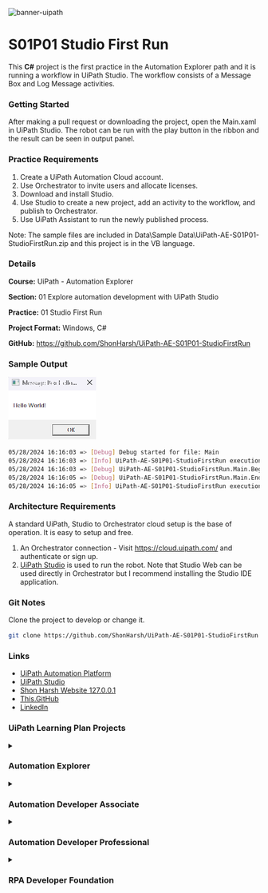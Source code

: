 ![banner-uipath](https://shonharsh.github.io/curriculum-vitae/images/banner-uipath.png)

# S01P01 Studio First Run

This **C#** project is the first practice in the Automation Explorer path and it is running a workflow in UiPath Studio.  The workflow consists of a Message Box and Log Message activities.

### Getting Started

After making a pull request or downloading the project, open the Main.xaml in UiPath Studio.  The robot can be run with the play button in the ribbon and the result can be seen in output panel.

### Practice Requirements
1. Create a UiPath Automation Cloud account.
2. Use Orchestrator to invite users and allocate licenses.
3. Download and install Studio.
4. Use Studio to create a new project, add an activity to the workflow, and publish to Orchestrator.
5. Use UiPath Assistant to run the newly published process.

Note: The sample files are included in Data\Sample Data\UiPath-AE-S01P01-StudioFirstRun.zip and this project is in the VB language.

### Details

**Course:** UiPath - Automation Explorer

**Section:** 01 Explore automation development with UiPath Studio

**Practice:** 01 Studio First Run

**Project Format:** Windows, C#

**GitHub:** https://github.com/ShonHarsh/UiPath-AE-S01P01-StudioFirstRun

### Sample Output

![Message Box](Data/Images/UiPath-AE-S01P01-StudioFirstRun-MessageBox.png)

```sh
05/28/2024 16:16:03 => [Debug] Debug started for file: Main
05/28/2024 16:16:03 => [Info] UiPath-AE-S01P01-StudioFirstRun execution started
05/28/2024 16:16:03 => [Debug] UiPath-AE-S01P01-StudioFirstRun.Main.Begin;
05/28/2024 16:16:05 => [Debug] UiPath-AE-S01P01-StudioFirstRun.Main.End;
05/28/2024 16:16:05 => [Info] UiPath-AE-S01P01-StudioFirstRun execution ended in: 00:00:01
```

### Architecture Requirements

A standard UiPath, Studio to Orchestrator cloud setup is the base of operation.  It is easy to setup and free.
1. An Orchestrator connection - Visit https://cloud.uipath.com/ and authenticate or sign up.
2. [UiPath Studio](https://www.uipath.com/product/studio) is used to run the robot.  Note that Studio Web can be used directly in Orchestrator but I recommend installing the Studio IDE application.

### Git Notes

Clone the project to develop or change it.

```sh
git clone https://github.com/ShonHarsh/UiPath-AE-S01P01-StudioFirstRun
```

### Links
- [UiPath Automation Platform](https://www.uipath.com/)
- [UiPath Studio](https://www.uipath.com/product/studio)
- [Shon Harsh Website 127.0.0.1](https://shonharsh.github.io/curriculum-vitae/index.html)
- [This.GitHub](https://github.com/shonharsh)
- [LinkedIn](https://www.linkedin.com/in/shonharsh/)

### UiPath Learning Plan Projects

<details>
  <summary><h3>Automation Explorer</h3></summary>

##### S01 Explore automation development with UiPath Studio
- S01P01-StudioFirstRun [[C#](https://github.com/ShonHarsh/UiPath-AE-S01P01-StudioFirstRun)] [[VB](https://github.com/ShonHarsh/UiPath-AE-S01P01-StudioFirstRun-VB)]

##### S02 Build your first process with Studio
- S02P01-BuildFirstProcess

##### S03 Variables, Constants and Arguments in Studio
- S03P01-ManagingVariables
- S03P02-InvokeWorkflow
- S03P03-ArrayVariables

##### S04 Control Flow in Studio
- S04P01-ForEachAndIf
- S04P02-WhileAndIf
- S04P03-SwitchAndForEach

##### S05 Excel Automation with the Modern Experience in Studio
- S05P01-WorkbookAndDataTables
- S05P02-ExcelActivities

##### S06 User Interface (UI) Automation with Modern Design in Studio
- S06P01-BuildAndRun
- S06P02-TableExtraction
</details>

<details>
  <summary><h3>Automation Developer Associate</h3></summary>

  //Still to be developed

##### S01 Data Manipulation with Strings in Studio

##### S02 Data Manipulation with Lists and Dictionaries in Studio

##### S03 UI Automation Synchronization with Studio

##### S04 UI Automation Descriptors in Studio

##### S05 Selectors in Studio Deep Dive

##### S06 Debugging in Studio

##### S07 Error and Exception Handling in Studio

##### S08 Working with Local Files and Folders in Studio

##### S09 Email Automation With Studio

##### S10 PDF Automation with Studio

##### S11 Data Manipulation with Data Tables in Studio

##### S12 Introduction to Logging in Studio

##### S13 Orchestrator Overview for Automation Developers

##### S14 Working with Orchestrator Resources

##### S15 Object Repository in Studio

##### S16 UiPath Integration Service Overview

##### S17 Version Control Systems Integration in Studio

##### S18 Workflow Analyzer in Studio

##### S19 RPA Testing with Studio

##### S20 Project Organization in Studio

##### S21 Automation Implementation Methodology Fundamentals
</details>

<details>
  <summary><h3>Automation Developer Professional</h3></summary>

//Still to be developed

##### S01 State Machines in Studio

##### S02 Introduction to Robotic Enterprise Framework

##### S03 Building a REFramework Project with Orchestrator Queues

##### S04 Building a REFramework Project with Tabular Data

##### S05 Practice with REFramework

##### S06 Orchestrator Triggers and Monitoring

##### S07 Advanced Data Manipulation with Studio

##### S08 Advanced UI Automation with Studio

##### S09 AI Computer Vision with Studio

##### S10 Remote Debugging with Studio

##### S11 Invoke Method and Invoke Code in Studio
</details>

<details>
  <summary><h3>RPA Developer Foundation</h3></summary>

##### S01 Get Started With RPA Development

##### S02 Variables, Data Types And Control Flow In Studio

- S02P01 RPADev-S02P01-ForEachIfStatement [[C#](https://github.com/ShonHarsh/RPADev-S02P01-ForEachIfStatement)] [[VB](https://github.com/ShonHarsh/RPADev-S02P01-ForEachIfStatement-VB)] [[Windows Legacy](https://github.com/ShonHarsh/RPADev-S02P01-ForEachIfStatement-WindowsLegacy)]
- S02P02 RPADev-S02P02-GenericValue [[C#](https://github.com/ShonHarsh/RPADev-S02P02-GenericValue)] [[VB](https://github.com/ShonHarsh/RPADev-S02P02-GenericValue-VB)] [[Windows Legacy](https://github.com/ShonHarsh/RPADev-S02P02-GenericValue-WindowsLegacy)]
- S02P03 RPADev-S02P03-Switch [[C#](https://github.com/ShonHarsh/RPADev-S02P03-Switch)] [[VB](https://github.com/ShonHarsh/RPADev-S02P03-Switch-VB)] [[Windows Legacy](https://github.com/ShonHarsh/RPADev-S02P03-Switch-WindowsLegacy)]

##### S03 Data Manipulation In Studio

- S03P01 RPADev-S03P01-Lists [[C#](https://github.com/ShonHarsh/RPADev-S03P01-Lists)] [[VB](https://github.com/ShonHarsh/RPADev-S03P01-Lists-VB)] [[Windows Legacy](https://github.com/ShonHarsh/RPADev-S03P01-Lists-WindowsLegacy)]
- S03P02 RPADev-S03P03-Dictionaries-Integers [[C#](https://github.com/ShonHarsh/RPADev-S03P03-Dictionaries-Integers)] [[VB](https://github.com/ShonHarsh/RPADev-S03P03-Dictionaries-Integers-VB)] [[Windows Legacy](https://github.com/ShonHarsh/RPADev-S03P03-Dictionaries-Integers-WindowsLegacy)]
- S03P03 RPADev-S03P04-Dictionaries-Doubles [[C#](https://github.com/ShonHarsh/RPADev-S03P04-Dictionaries-Doubles)] [[VB](https://github.com/ShonHarsh/RPADev-S03P04-Dictionaries-Doubles-VB)] [[Windows Legacy](https://github.com/ShonHarsh/RPADev-S03P04-Dictionaries-Doubles-WindowsLegacy)]
- S03P04 RPADev-S03P05-InputValidation [[C#](https://github.com/ShonHarsh/RPADev-S03P05-InputValidation)] [[VB](https://github.com/ShonHarsh/RPADev-S03P05-InputValidation-VB)] [[Windows Legacy](https://github.com/ShonHarsh/RPADev-S03P05-InputValidation-WindowsLegacy)]
- S03P05 RPADev-S03P06-ReplacingPlaceholders [[C#](https://github.com/ShonHarsh/RPADev-S03P06-ReplacingPlaceholders)] [[VB](https://github.com/ShonHarsh/RPADev-S03P06-ReplacingPlaceholders-VB)] [[Windows Legacy](https://github.com/ShonHarsh/RPADev-S03P06-ReplacingPlaceholders-WindowsLegacy)]
- S03P06 RPADev-S03P07-ExtractEmailAddress [[C#](https://github.com/ShonHarsh/RPADev-S03P07-ExtractEmailAddress)] [[VB](https://github.com/ShonHarsh/RPADev-S03P07-ExtractEmailAddress-VB)] [[Windows Legacy](https://github.com/ShonHarsh/RPADev-S03P07-ExtractEmailAddress-WindowsLegacy)]
- S03P07 RPADev-S03P08-ExtractEmailAddressRegEx [[C#](https://github.com/ShonHarsh/RPADev-S03P08-ExtractEmailAddressRegEx)] [[VB](https://github.com/ShonHarsh/RPADev-S03P08-ExtractEmailAddressRegEx-VB)] [[Windows Legacy](https://github.com/ShonHarsh/RPADev-S03P08-ExtractEmailAddressRegEx-WindowsLegacy)]

##### S04 Excel And Data Tables With Studio

- S04P01 RPADev-S04P01-CalculatingSums [[C#](https://github.com/ShonHarsh/RPADev-S04P01-CalculatingSums)] [[VB](https://github.com/ShonHarsh/RPADev-S04P01-CalculatingSums-VB)] [[Windows Legacy](https://github.com/ShonHarsh/RPADev-S04P01-CalculatingSums-WindowsLegacy)]
- S04P02 RPADev-S04P02-CalculatingLossInvoices [[C#](https://github.com/ShonHarsh/RPADev-S04P02-CalculatingLossInvoices)] [[VB](https://github.com/ShonHarsh/RPADev-S04P02-CalculatingLossInvoices-VB)] [[Windows Legacy](https://github.com/ShonHarsh/RPADev-S04P02-CalculatingLossInvoices-WindowsLegacy)]
- S04P03 RPADev-S04P03-CalculatingPercentagesOfExpenses [[C#](https://github.com/ShonHarsh/RPADev-S04P03-CalculatingPercentagesOfExpenses)] [[VB](https://github.com/ShonHarsh/RPADev-S04P03-CalculatingPercentagesOfExpenses-VB)] [[Windows Legacy](https://github.com/ShonHarsh/RPADev-S04P03-CalculatingPercentagesOfExpenses-WindowsLegacy)]

##### S05 UI Automation With Studio
- S05P01 RPADev-S05P01-PasswordGenerator [[C#](https://github.com/ShonHarsh/RPADev-S05P01-PasswordGenerator)] [[VB](https://github.com/ShonHarsh/RPADev-S05P01-PasswordGenerator-VB)] [[Windows Legacy](https://github.com/ShonHarsh/RPADev-S05P01-PasswordGenerator-WindowsLegacy)]
- S05P02 RPADev-S05P02-TheRPAChallenge [[C#](https://github.com/ShonHarsh/RPADev-S05P02-TheRPAChallenge)] [[VB](https://github.com/ShonHarsh/RPADev-S05P02-TheRPAChallenge-VB)] [[Windows Legacy](https://github.com/ShonHarsh/RPADev-S05P02-TheRPAChallenge-WindowsLegacy)]
- S05P03 RPADev-S05P03-InputActions [[C#](https://github.com/ShonHarsh/RPADev-S05P03-InputActions)] [[VB](https://github.com/ShonHarsh/RPADev-S05P03-InputActions-VB)] [[Windows Legacy](https://github.com/ShonHarsh/RPADev-S05P03-InputActions-WindowsLegacy)]
- S05P04 RPADev-S05P04-OutputActions [[C#](https://github.com/ShonHarsh/RPADev-S05P04-OutputActions)] [[VB](https://github.com/ShonHarsh/RPADev-S05P04-OutputActions-VB)] [[Windows Legacy](https://github.com/ShonHarsh/RPADev-S05P04-OutputActions-WindowsLegacy)]
- S05P05 RPADev-S05P05-DataScraping [[C#](https://github.com/ShonHarsh/RPADev-S05P05-DataScraping)] [[VB](https://github.com/ShonHarsh/RPADev-S05P05-DataScraping-VB)] [[Windows Legacy](https://github.com/ShonHarsh/RPADev-S05P05-DataScraping-WindowsLegacy)]

##### S06 Selectors In Studio

- S06P01 RPADev-S06P01-GetAndSortData [[C#](https://github.com/ShonHarsh/RPADev-S06P01-GetAndSortData)] [[VB](https://github.com/ShonHarsh/RPADev-S06P01-GetAndSortData-VB)] [[Windows Legacy](https://github.com/ShonHarsh/RPADev-S06P01-GetAndSortData-WindowsLegacy)]
- S06P02 RPADev-S06P02-SetData [[C#](https://github.com/ShonHarsh/RPADev-S06P02-SetData)] [[VB](https://github.com/ShonHarsh/RPADev-S06P02-SetData-VB)] [[Windows Legacy](https://github.com/ShonHarsh/RPADev-S06P02-SetData-WindowsLegacy)]
- S06P03 RPADev-S06P03-Highlight-TypeItems [[C#](https://github.com/ShonHarsh/RPADev-S06P03-Highlight-TypeItems)] [[VB](https://github.com/ShonHarsh/RPADev-S06P03-Highlight-TypeItems-VB)] [[Windows Legacy](https://github.com/ShonHarsh/RPADev-S06P03-Highlight-TypeItems-WindowsLegacy)]

##### S07 Project Organization In Studio
- S06P02 RPADev-S07P02-StateMachines [[C#](https://github.com/ShonHarsh/RPADev-S07P02-StateMachines)] [[VB](https://github.com/ShonHarsh/RPADev-S07P02-StateMachines-VB)] [[Windows Legacy](https://github.com/ShonHarsh/RPADev-S07P02-StateMachines-WindowsLegacy)]
- S06P03 RPADev-S07P03-FixMyWorkflow [[C#](https://github.com/ShonHarsh/RPADev-S07P03-FixMyWorkflow)] [[VB](https://github.com/ShonHarsh/RPADev-S07P03-FixMyWorkflow-VB)] [[Windows Legacy](https://github.com/ShonHarsh/RPADev-S07P03-FixMyWorkflow-WindowsLegacy)]
- S06P04 RPADev-S07P04-Libraries [[C#](https://github.com/ShonHarsh/RPADev-S07P04-Libraries)] [[VB](https://github.com/ShonHarsh/RPADev-S07P04-Libraries-VB)] [[Windows Legacy](https://github.com/ShonHarsh/RPADev-S07P04-Libraries-WindowsLegacy)]
</details>
